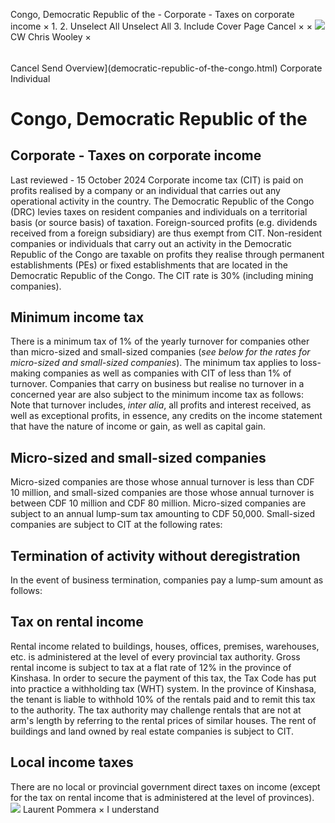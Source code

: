 Congo, Democratic Republic of the - Corporate - Taxes on corporate income
×
1.
2.
Unselect All
Unselect All
3.
Include Cover Page
Cancel
×
×
![](-/media/world-wide-tax-summaries/attachments/global---chris-wooley.ashx%3Frev=ac5e5f3223b34096b1afc2a6009c7320&revision=ac5e5f32-23b3-4096-b1af-c2a6009c7320&hash=859B7ADC84DC2CBEC9760E9E6EE7DE6D0A8BFCDF)
CW
Chris Wooley
×
######
Cancel
Send
Overview](democratic-republic-of-the-congo.html)
Corporate
Individual
# Congo, Democratic Republic of the
## Corporate - Taxes on corporate income
Last reviewed - 15 October 2024
Corporate income tax (CIT) is paid on profits realised by a company or an individual that carries out any operational activity in the country.
The Democratic Republic of the Congo (DRC) levies taxes on resident companies and individuals on a territorial basis (or source basis) of taxation. Foreign-sourced profits (e.g. dividends received from a foreign subsidiary) are thus exempt from CIT.
Non-resident companies or individuals that carry out an activity in the Democratic Republic of the Congo are taxable on profits they realise through permanent establishments (PEs) or fixed establishments that are located in the Democratic Republic of the Congo.
The CIT rate is 30% (including mining companies).
## Minimum income tax
There is a minimum tax of 1% of the yearly turnover for companies other than micro-sized and small-sized companies (*see below for the rates for micro-sized and small-sized companies*).
The minimum tax applies to loss-making companies as well as companies with CIT of less than 1% of turnover. Companies that carry on business but realise no turnover in a concerned year are also subject to the minimum income tax as follows:
Note that turnover includes, *inter alia*, all profits and interest received, as well as exceptional profits, in essence, any credits on the income statement that have the nature of income or gain, as well as capital gain.
## Micro-sized and small-sized companies
Micro-sized companies are those whose annual turnover is less than CDF 10 million, and small-sized companies are those whose annual turnover is between CDF 10 million and CDF 80 million.
Micro-sized companies are subject to an annual lump-sum tax amounting to CDF 50,000.
Small-sized companies are subject to CIT at the following rates:
## Termination of activity without deregistration
In the event of business termination, companies pay a lump-sum amount as follows:
## Tax on rental income
Rental income related to buildings, houses, offices, premises, warehouses, etc. is administered at the level of every provincial tax authority. Gross rental income is subject to tax at a flat rate of 12% in the province of Kinshasa.
In order to secure the payment of this tax, the Tax Code has put into practice a withholding tax (WHT) system. In the province of Kinshasa, the tenant is liable to withhold 10% of the rentals paid and to remit this tax to the authority. The tax authority may challenge rentals that are not at arm's length by referring to the rental prices of similar houses.
The rent of buildings and land owned by real estate companies is subject to CIT.
## Local income taxes
There are no local or provincial government direct taxes on income (except for the tax on rental income that is administered at the level of provinces).
![](-/media/world-wide-tax-summaries/attachments/congo-democratic-republic-of-the---laurent_pommera.ashx%3Frev=5d70e6b295cf484a96ca3e6a1c134ab6&revision=5d70e6b2-95cf-484a-96ca-3e6a1c134ab6&hash=AD000807E7A3A73F91A736F02E678F5D0E77DE56)
Laurent Pommera
×
I understand